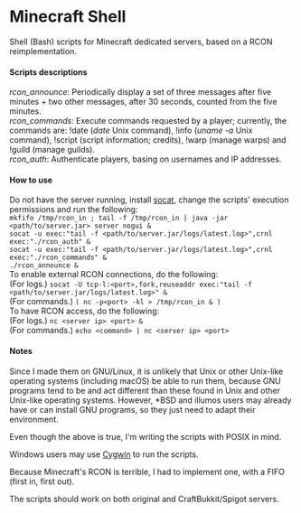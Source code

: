 # Minecraft Shell
Shell (Bash) scripts for Minecraft dedicated servers, based on a RCON reimplementation.

#### Scripts descriptions
*rcon_announce*: Periodically display a set of three messages after five minutes + two other messages, after 30 seconds, counted from the five minutes.\
*rcon_commands*: Execute commands requested by a player; currently, the commands are: !date (*date* Unix command), !info (*uname -a* Unix command), !script (script information; credits), !warp (manage warps) and !guild (manage guilds).\
*rcon_auth*: Authenticate players, basing on usernames and IP addresses.

#### How to use
Do not have the server running, install [socat](http://www.dest-unreach.org/socat), change the scripts' execution permissions and run the following:\
`mkfifo /tmp/rcon_in ; tail -f /tmp/rcon_in | java -jar <path/to/server.jar> server nogui &`\
`socat -u exec:"tail -f <path/to/server.jar/logs/latest.log>",crnl exec:"./rcon_auth" &`\
`socat -u exec:"tail -f <path/to/server.jar/logs/latest.log>",crnl exec:"./rcon_commands" &`\
`./rcon_announce &`\
To enable external RCON connections, do the following:\
(For logs.) `socat -U tcp-l:<port>,fork,reuseaddr exec:"tail -f <path/to/server.jar/logs/latest.log>" &`\
(For commands.) `( nc -p<port> -kl > /tmp/rcon_in & )`\
To have RCON access, do the following:\
(For logs.) `nc <server ip> <port> &`\
(For commands.) `echo <command> | nc <server ip> <port>`

#### Notes
Since I made them on GNU/Linux, it is unlikely that Unix or other Unix-like operating systems (including macOS) be able to run them, because GNU programs tend to be and act different than these found in Unix and other Unix-like operating systems. However, *BSD and illumos users may already have or can install GNU programs, so they just need to adapt their environment.

Even though the above is true, I'm writing the scripts with POSIX in mind.

Windows users may use [Cygwin](https://cygwin.com) to run the scripts.

Because Minecraft's RCON is terrible, I had to implement one, with a FIFO (first in, first out).

The scripts should work on both original and CraftBukkit/Spigot servers.
